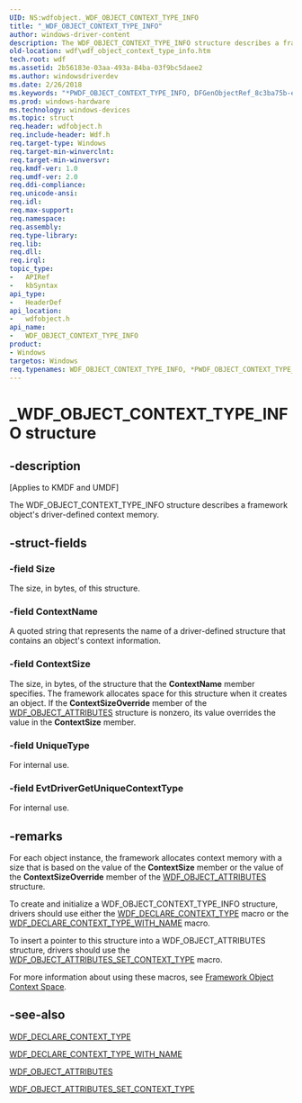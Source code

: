 ```yaml
---
UID: NS:wdfobject._WDF_OBJECT_CONTEXT_TYPE_INFO
title: "_WDF_OBJECT_CONTEXT_TYPE_INFO"
author: windows-driver-content
description: The WDF_OBJECT_CONTEXT_TYPE_INFO structure describes a framework object's driver-defined context memory.
old-location: wdf\wdf_object_context_type_info.htm
tech.root: wdf
ms.assetid: 2b56183e-03aa-493a-84ba-03f9bc5daee2
ms.author: windowsdriverdev
ms.date: 2/26/2018
ms.keywords: "*PWDF_OBJECT_CONTEXT_TYPE_INFO, DFGenObjectRef_8c3ba75b-eb62-455f-a905-61b715478b5b.xml, PWDF_OBJECT_CONTEXT_TYPE_INFO, PWDF_OBJECT_CONTEXT_TYPE_INFO structure pointer, WDF_OBJECT_CONTEXT_TYPE_INFO, WDF_OBJECT_CONTEXT_TYPE_INFO structure, _WDF_OBJECT_CONTEXT_TYPE_INFO, kmdf.wdf_object_context_type_info, wdf.wdf_object_context_type_info, wdfobject/PWDF_OBJECT_CONTEXT_TYPE_INFO, wdfobject/WDF_OBJECT_CONTEXT_TYPE_INFO"
ms.prod: windows-hardware
ms.technology: windows-devices
ms.topic: struct
req.header: wdfobject.h
req.include-header: Wdf.h
req.target-type: Windows
req.target-min-winverclnt: 
req.target-min-winversvr: 
req.kmdf-ver: 1.0
req.umdf-ver: 2.0
req.ddi-compliance: 
req.unicode-ansi: 
req.idl: 
req.max-support: 
req.namespace: 
req.assembly: 
req.type-library: 
req.lib: 
req.dll: 
req.irql: 
topic_type:
-	APIRef
-	kbSyntax
api_type:
-	HeaderDef
api_location:
-	wdfobject.h
api_name:
-	WDF_OBJECT_CONTEXT_TYPE_INFO
product:
- Windows
targetos: Windows
req.typenames: WDF_OBJECT_CONTEXT_TYPE_INFO, *PWDF_OBJECT_CONTEXT_TYPE_INFO
---
```


# _WDF_OBJECT_CONTEXT_TYPE_INFO structure


## -description


<p class="CCE_Message">[Applies to KMDF and UMDF]</p>

The WDF_OBJECT_CONTEXT_TYPE_INFO structure describes a framework object's driver-defined context memory.


## -struct-fields




### -field Size

The size, in bytes, of this structure.


### -field ContextName

A quoted string that represents the name of a driver-defined structure that contains an object's context information.


### -field ContextSize

The size, in bytes, of the structure that the <b>ContextName</b> member specifies. The framework allocates space for this structure when it creates an object. If the <b>ContextSizeOverride</b> member of the <a href="https://msdn.microsoft.com/library/windows/hardware/ff552400">WDF_OBJECT_ATTRIBUTES</a> structure is nonzero, its value overrides the value in the <b>ContextSize</b> member.


### -field UniqueType

For internal use.


### -field EvtDriverGetUniqueContextType

For internal use.


## -remarks



For each object instance, the framework allocates context memory with a size that is based on the value of the <b>ContextSize</b> member or the value of the <b>ContextSizeOverride</b> member of the <a href="https://msdn.microsoft.com/library/windows/hardware/ff552400">WDF_OBJECT_ATTRIBUTES</a> structure.

To create and initialize a WDF_OBJECT_CONTEXT_TYPE_INFO structure, drivers should use either the <a href="https://msdn.microsoft.com/library/windows/hardware/ff551250">WDF_DECLARE_CONTEXT_TYPE</a> macro or the <a href="https://msdn.microsoft.com/library/windows/hardware/ff551252">WDF_DECLARE_CONTEXT_TYPE_WITH_NAME</a> macro.

To insert a pointer to this structure into a WDF_OBJECT_ATTRIBUTES structure, drivers should use the <a href="https://msdn.microsoft.com/library/windows/hardware/ff552405">WDF_OBJECT_ATTRIBUTES_SET_CONTEXT_TYPE</a> macro.

For more information about using these macros, see <a href="https://docs.microsoft.com/windows-hardware/drivers/wdf/framework-object-context-space">Framework Object Context Space</a>.




## -see-also




<a href="https://msdn.microsoft.com/library/windows/hardware/ff551250">WDF_DECLARE_CONTEXT_TYPE</a>



<a href="https://msdn.microsoft.com/library/windows/hardware/ff551252">WDF_DECLARE_CONTEXT_TYPE_WITH_NAME</a>



<a href="https://msdn.microsoft.com/library/windows/hardware/ff552400">WDF_OBJECT_ATTRIBUTES</a>



<a href="https://msdn.microsoft.com/library/windows/hardware/ff552405">WDF_OBJECT_ATTRIBUTES_SET_CONTEXT_TYPE</a>
 

 

